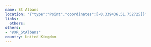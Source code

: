 ```yaml
---
name: St Albans
location: '{"type":"Point","coordinates":[-0.339436,51.752725]}'
links:
  others: 
others:
- "@XR_StAlbans"
country: United Kingdom
---
```

